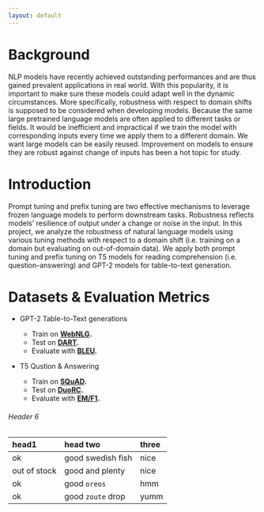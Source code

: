 ```yaml
---
layout: default
---
```



# Background

NLP models have recently achieved outstanding performances and are thus gained prevalent applications in real world. With this popularity, it is important to make sure these models could adapt well in the dynamic circumstances. More specifically, robustness with respect to domain shifts is supposed to be considered when developing models. Because the same large pretrained language models are often applied to different tasks or fields. It would be inefficient and impractical if we train the model with corresponding inputs every time we apply them to a different domain. We want large models can be easily reused. Improvement on models to ensure they are robust against change of inputs has been a hot topic for study.

# Introduction

Prompt tuning and prefix tuning are two effective mechanisms to leverage frozen language models to perform downstream tasks. Robustness reflects models' resilience of output under a change or noise in the input. In this project, we analyze the robustness of natural language models using various tuning methods with respect to a domain shift (i.e. training on a domain but evaluating on out-of-domain data). We apply both prompt tuning and prefix tuning on T5 models for reading comprehension (i.e. question-answering) and GPT-2 models for table-to-text generation.

# Datasets & Evaluation Metrics
- GPT-2 Table-to-Text generations
  - Train on **[WebNLG](https://aclanthology.org/W16-6626/).**
  - Test on **[DART](https://arxiv.org/abs/2007.02871).**
  - Evaluate with **[BLEU](https://aclanthology.org/P02-1040.pdf).**

- T5 Qustion & Answering
  - Train on **[SQuAD](https://arxiv.org/abs/1606.05250).**
  - Test on **[DuoRC](https://arxiv.org/abs/1804.07927).**
  - Evaluate with **[EM/F1](https://arxiv.org/abs/1910.09753).**

<!--
> This is a blockquote following a header.
>
> When something is important enough, you do it even if the odds are not in your favor.


### Header 3

```js
// Javascript code with syntax highlighting.
var fun = function lang(l) {
  dateformat.i18n = require('./lang/' + l)
  return true;
}
```

```ruby
# Ruby code with syntax highlighting
GitHubPages::Dependencies.gems.each do |gem, version|
  s.add_dependency(gem, "= #{version}")
end
```

#### Header 4

*   This is an unordered list following a header.
*   This is an unordered list following a header.
*   This is an unordered list following a header.

##### Header 5

1.  This is an ordered list following a header.
2.  This is an ordered list following a header.
3.  This is an ordered list following a header.

-->

###### Header 6

| head1        | head two          | three |
|:-------------|:------------------|:------|
| ok           | good swedish fish | nice  |
| out of stock | good and plenty   | nice  |
| ok           | good `oreos`      | hmm   |
| ok           | good `zoute` drop | yumm  |

<!--

### There's a horizontal rule below this.

* * *

### Here is an unordered list:

*   Item foo
*   Item bar
*   Item baz
*   Item zip

### And an ordered list:

1.  Item one
1.  Item two
1.  Item three
1.  Item four

### And a nested list:

- level 1 item
  - level 2 item
  - level 2 item
    - level 3 item
    - level 3 item
- level 1 item
  - level 2 item
  - level 2 item
  - level 2 item
- level 1 item
  - level 2 item
  - level 2 item
- level 1 item

### Small image

![Octocat](https://github.githubassets.com/images/icons/emoji/octocat.png)

### Large image

![Branching](https://guides.github.com/activities/hello-world/branching.png)


### Definition lists can be used with HTML syntax.

<dl>
<dt>Name</dt>
<dd>Godzilla</dd>
<dt>Born</dt>
<dd>1952</dd>
<dt>Birthplace</dt>
<dd>Japan</dd>
<dt>Color</dt>
<dd>Green</dd>
</dl>

```
Long, single-line code blocks should not wrap. They should horizontally scroll if they are too long. This line should be long enough to demonstrate this.
```

```
The final element.
```

-->
